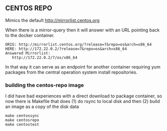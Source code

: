 ## CENTOS REPO

Mimics the default http://mirrorlist.centos.org

When there is a mirror-query then it will answer with an URL pointing back to the docker container.

    ORIG: http://mirrorlist.centos.org/?release=7&repo=os&arch=x86_64
    HERE: http://172.22.0.2/?release=7&repo=os&arch=x86_64
    Answered Mirrorlist:
       http://172.22.0.2/7/os/x86_64

In that way it can serve as an endpoint for another container requiring yum packages from the central operation system install repositories.

### building the centos-repo image

I did have bad experiences with a direct download to package container, so now there is Makefile that does (1) do rsync to local disk and then (2) build an image as a copy of the disk data

    make centossync
    make centosrepo
    make centostest

